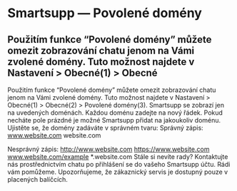 # Smartsupp — Povolené domény
## Použitím funkce “Povolené domény” můžete omezit zobrazování chatu jenom na Vámi zvolené domény. Tuto možnost najdete v Nastavení > Obecné(1) > Obecné
Použitím funkce “Povolené domény” můžete omezit zobrazování chatu jenom na Vámi zvolené domény. Tuto možnost najdete v Nastavení > Obecné(1) > Obecné(2) > Povolené domény(3). Smartsupp se zobrazí jen na uvedených doménách. Každou doménu zadejte na nový řádek. Pokud necháte pole prázdné je možné Smartsupp přidat na jakoukoliv doménu.
Ujistěte se, že domény zadáváte v správném tvaru:
Správný zápis: 
www.website.com
website.com

Nesprávný zápis:
http://www.website.com
https://www.website.com
www.website.com/example
*.website.com
Stále si nevíte rady? Kontaktujte nás prostřednictvím chatu po přihlášení se do vašeho Smartsupp účtu. Rádi vám pomůžeme. Upozorňujeme, že zákaznický servis je dostupný pouze v placených balíčcích.

